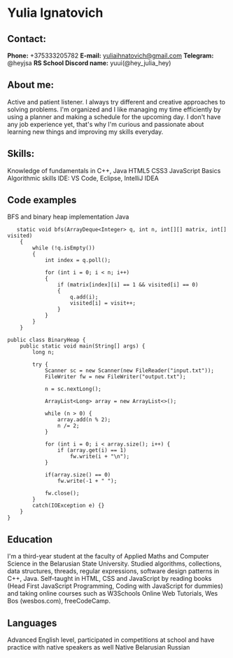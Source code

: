 # Yulia Ignatovich

## Contact: 
**Phone:** +375333205782
**E-mail:** yuliaihnatovich@gmail.com
**Telegram:** @heyjsa
**RS School Discord name:** yuui(@hey_julia_hey)

## About me:
Active and patient listener. 
I always try different and creative approaches to solving problems. 
I'm organized and I like managing my time efficiently by using a planner and making a schedule for the upcoming day.
I don't have any job experience yet, that's why I'm curious and passionate about learning new things and improving my skills everyday.

## Skills:
Knowledge of fundamentals in C++, Java
HTML5
CSS3
JavaScript Basics
Algorithmic skills
IDE: VS Code, Eclipse, IntelliJ IDEA

## Code examples

BFS and binary heap implementation Java

```
   static void bfs(ArrayDeque<Integer> q, int n, int[][] matrix, int[] visited)
    {
        while (!q.isEmpty())
        {
            int index = q.poll();

            for (int i = 0; i < n; i++)
            {
                if (matrix[index][i] == 1 && visited[i] == 0)
                {
                    q.add(i);
                    visited[i] = visit++;
                }
            }
        }
    }
```

```
public class BinaryHeap {
    public static void main(String[] args) {
        long n;

        try {
            Scanner sc = new Scanner(new FileReader("input.txt"));
            FileWriter fw = new FileWriter("output.txt");

            n = sc.nextLong();

            ArrayList<Long> array = new ArrayList<>();

            while (n > 0) {
                array.add(n % 2);
                n /= 2;
            }

            for (int i = 0; i < array.size(); i++) {
                if (array.get(i) == 1)
                    fw.write(i + "\n");
            }

            if(array.size() == 0)
                fw.write(-1 + " ");

            fw.close();
        }
        catch(IOException e) {}
    }
}
```

## Education
I'm a third-year student at the faculty of Applied Maths and Computer Science in the Belarusian State University.
Studied algorithms, collections, data structures, threads, regular expressions, software design patterns in C++, Java.
Self-taught in HTML, CSS and JavaScript by reading books (Head First JavaScript Programming, Coding with JavaScript for dummies) and taking online courses such as
W3Schools Online Web Tutorials, Wes Bos (wesbos.com), freeCodeCamp.

## Languages
Advanced English level, participated in competitions at school and have practice with native speakers as well
Native Belarusian
Russian


